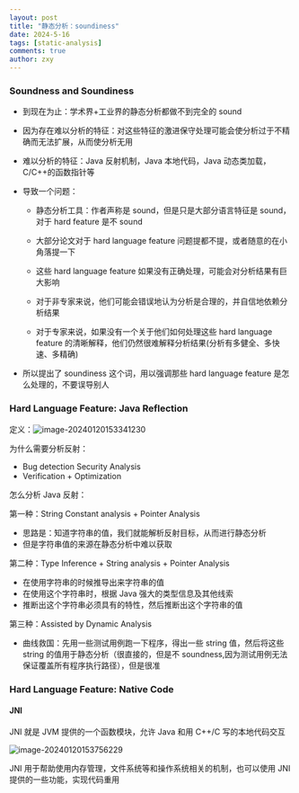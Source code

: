 ```yaml
---
layout: post
title: "静态分析：soundiness"
date: 2024-5-16
tags: [static-analysis]
comments: true
author: zxy
---
```


### Soundness and Soundiness

- 到现在为止：学术界+工业界的静态分析都做不到完全的 sound

- 因为存在难以分析的特征：对这些特征的激进保守处理可能会使分析过于不精确而无法扩展，从而使分析无用

- 难以分析的特征：Java 反射机制，Java 本地代码，Java 动态类加载，C/C++的函数指针等

- 导致一个问题：

  - 静态分析工具：作者声称是 sound，但是只是大部分语言特征是 sound，对于 hard feature 是不 sound

  - 大部分论文对于 hard language feature 问题提都不提，或者随意的在小角落提一下

  - 这些 hard language feature 如果没有正确处理，可能会对分析结果有巨大影响
  - 对于非专家来说，他们可能会错误地认为分析是合理的，并自信地依赖分析结果
  - 对于专家来说，如果没有一个关于他们如何处理这些 hard language feature 的清晰解释，他们仍然很难解释分析结果(分析有多健全、多快速、多精确)

- 所以提出了 soundiness 这个词，用以强调那些 hard language feature 是怎么处理的，不要误导别人

### Hard Language Feature: Java Reflection

定义：![image-20240120153341230](C:\Users\zxy\AppData\Roaming\Typora\typora-user-images\image-20240120153341230.png)

为什么需要分析反射：

- Bug detection Security Analysis
- Verification + Optimization

怎么分析 Java 反射：

第一种：String Constant analysis + Pointer Analysis

- 思路是：知道字符串的值，我们就能解析反射目标，从而进行静态分析
- 但是字符串值的来源在静态分析中难以获取

第二种：Type Inference + String analysis + Pointer Analysis

- 在使用字符串的时候推导出来字符串的值
- 在使用这个字符串时，根据 Java 强大的类型信息及其他线索
- 推断出这个字符串必须具有的特性，然后推断出这个字符串的值

第三种：Assisted by Dynamic Analysis

- 曲线救国：先用一些测试用例跑一下程序，得出一些 string 值，然后将这些 string 的值用于静态分析（很直接的，但是不 soundness,因为测试用例无法保证覆盖所有程序执行路径），但是很准

### Hard Language Feature: Native Code

#### JNI

JNI 就是 JVM 提供的一个函数模块，允许 Java 和用 C++/C 写的本地代码交互

![image-20240120153756229](C:\Users\zxy\AppData\Roaming\Typora\typora-user-images\image-20240120153756229.png)

JNI 用于帮助使用内存管理，文件系统等和操作系统相关的机制，也可以使用 JNI 提供的一些功能，实现代码重用
